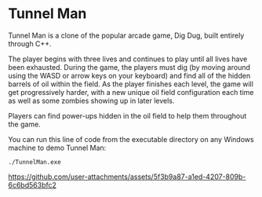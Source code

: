 # Tunnel Man
Tunnel Man is a clone of the popular arcade game, Dig Dug, built entirely through C++. 

The player begins with three lives and continues to play until all lives have been exhausted. During the game, the players must dig (by moving around using the WASD or arrow keys on your keyboard) and find all of the hidden barrels of oil within the field. As the player finishes each level, the game will get progressively harder, with a new unique oil field configuration each time as well as some zombies showing up in later levels. 

Players can find power-ups hidden in the oil field to help them throughout the game.

You can run this line of code from the executable directory on any Windows machine to demo Tunnel Man:
```
./TunnelMan.exe
```

https://github.com/user-attachments/assets/5f3b9a87-a1ed-4207-809b-6c6bd563bfc2
